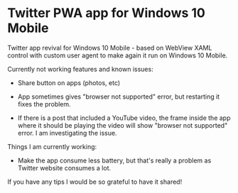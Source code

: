 # Twitter PWA app for Windows 10 Mobile

Twitter app revival for Windows 10 Mobile - based on WebView XAML control with custom user agent to make again it run on Windows 10 Mobile.

Currently not working features and known issues:

- Share button on apps (photos, etc)

- App sometimes gives "browser not supported" error, but restarting it fixes the problem.

- If there is a post that included a YouTube video, the frame inside the app where it should be playing the video will show "browser not supported" error. I am investigating the issue.

Things I am currently working:

- Make the app consume less battery, but that's really a problem as Twitter website consumes a lot.

If you have any tips I would be so grateful to have it shared!
